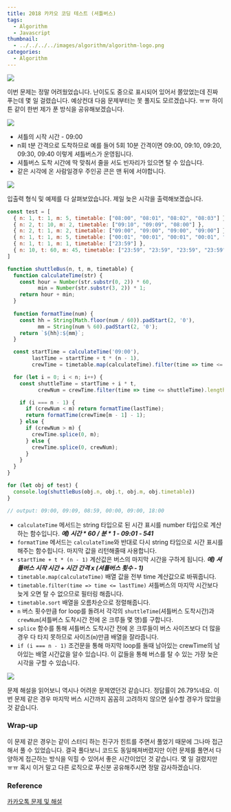 ```yaml
---
title: 2018 카카오 코딩 테스트 (셔틀버스)
tags:
  - Algorithm
  - Javascript
thumbnail:
  - ../../../../images/algorithm/algorithm-logo.png
categories:
  - Algorithm
---
```


![](../../../../images/algorithm/algorithm-logo.png)

이번 문제는 정말 어려웠었습니다. 난이도도 중으로 표시되어 있어서 쫄았었는데 진짜 푸는데 몇 일 걸렸습니다. 예상컨대 다음 문제부터는 못 풀지도 모르겠습니다. ㅠㅠ 하이튼 같이 한번 제가 푼 방식을 공유해보겠습니다.

![](../../../../images/algorithm/2018-kakao-blind-recruitment-round-1-4-01.png)

* 셔틀의 시작 시간 - 09:00
* n회 t분 간격으로 도착하므로 예를 들어 5회 10분 간격이면 09:00, 09:10, 09:20, 09:30, 09:40 이렇게 셔틀버스가 운영됩니다.
* 셔틀버스 도착 시간에 딱 맞춰서 줄을 서도 빈자리가 있으면 탈 수 있습니다.
* 같은 시각에 온 사람일경우 주인공 콘은 맨 뒤에 서야합니다.

![](../../../../images/algorithm/2018-kakao-blind-recruitment-round-1-4-02.png)

입출력 형식 및 예제를 다 살펴보았습니다. 제일 늦은 시각을 출력해보겠습니다.

``` js
const test = [
  { n: 1, t: 1, m: 5, timetable: ["08:00", "08:01", "08:02", "08:03"] },
  { n: 2, t: 10, m: 2, timetable: ["09:10", "09:09", "08:00"] },
  { n: 2, t: 1, m: 2, timetable: ["09:00", "09:00", "09:00", "09:00"] },
  { n: 1, t: 1, m: 5, timetable: ["00:01", "00:01", "00:01", "00:01", "00:01"] },
  { n: 1, t: 1, m: 1, timetable: ["23:59"] },
  { n: 10, t: 60, m: 45, timetable: ["23:59", "23:59", "23:59", "23:59", "23:59", "23:59", "23:59", "23:59", "23:59", "23:59", "23:59", "23:59", "23:59", "23:59", "23:59", "23:59"] },
]

function shuttleBus(n, t, m, timetable) {
  function calculateTime(str) {
    const hour = Number(str.substr(0, 2)) * 60,
          min = Number(str.substr(3, 2)) * 1;
    return hour + min;
  }
  
  function formatTime(num) {
    const hh = String(Math.floor(num / 60)).padStart(2, '0'),
          mm = String(num % 60).padStart(2, '0');
    return `${hh}:${mm}`;
  }

  const startTime = calculateTime('09:00'),
        lastTime = startTime + t * (n - 1),
        crewTime = timetable.map(calculateTime).filter(time => time <= lastTime).sort();

  for (let i = 0; i < n; i++) {
    const shuttleTime = startTime + i * t,
          crewNum = crewTime.filter(time => time <= shuttleTime).length;

    if (i === n - 1) {
      if (crewNum < m) return formatTime(lastTime);
      return formatTime(crewTime[m - 1] - 1);
    } else {
      if (crewNum > m) {
        crewTime.splice(0, m);
      } else {
        crewTime.splice(0, crewNum);
      }
    }
  }
}

for (let obj of test) {
  console.log(shuttleBus(obj.n, obj.t, obj.m, obj.timetable))
}

// output: 09:00, 09:09, 08:59, 00:00, 09:00, 18:00
```

* <code>calculateTime</code> 메서드는 string 타입으로 된 시간 표시를 number 타입으로 계산하는 함수입니다.
***예) 시간 * 60 / 분 * 1 - 09:01 - 541***
* <code>formatTime</code> 메서드는 <code>calculateTime</code>와 반대로 다시 string 타입으로 시간 표시를 해주는 함수힙니다. 마지막 값을 리턴해줄때 사용합니다.
* <code>startTime + t \* (n - 1)</code> 계산값은 버스의 마지막 시간을 구하게 됩니다.
***예) 셔틀버스 시작 시간 + 시간 간격 x (셔틀버스 횟수 - 1)***
* <code>timetable.map(calculateTime)</code> 배열 값을 전부 time 계산값으로 바꿔줍니다.
* <code>timetable.filter(time => time <= lastTime)</code> 셔틀버스의 마지막 시간보다 늦게 오면 탈 수 없으므로 필터링 해줍니다.
* <code>timetable.sort</code> 배열을 오름차순으로 정렬해줍니다.
* <code>n</code> 버스 횟수만큼 for loop를 돌려서 각각의 <code>shuttleTime</code>(셔틀버스 도착시간)과 <code>crewNum</code>(셔틀버스 도착시간 전에 온 크루들 몇 명)를 구합니다.
* <code>splice</code> 함수를 통해 셔틀버스 도착시간 전에 온 크루들이 버스 사이즈보다 더 많을 경우 다 타지 못하므로 사이즈(<code>m</code>)만큼 배열을 잘라줍니다.
* <code>if (i === n - 1)</code> 조건문을 통해 마지막 loop를 돌때 남아있는 crewTime의 남아있는 배열 시간값을 알수 있습니다. 이 값들을 통해 버스를 탈 수 있는 가장 늦은 시각을 구할 수 있습니다.

![](../../../../images/algorithm/2018-kakao-blind-recruitment-round-1-4-03.png)

문제 해설을 읽어보니 역시나 어려운 문제였던것 같습니다. 정답률이 26.79%네요. 이번 문제 같은 경우 마지막 버스 시간까지 꼼꼼히 고려하지 않으면 실수할 경우가 많았을 것 같습니다.

### Wrap-up

이 문제 같은 경우는 같이 스터디 하는 친구가 힌트를 주면서 풀었기 때문에 그나마 접근해서 풀 수 있었습니다. 결국 풀다보니 코드도 동일해져버렸지만 이런 문제를 풀면서 다양하게 접근하는 방식을 익힐 수 있어서 좋은 시간이었던 것 같습니다. 몇 일 걸렸지만 ㅠㅠ 혹시 이거 말고 다른 로직으로 푸신분 공유해주시면 정말 감사하겠습니다.

### Reference

[카카오톡 문제 및 해설](http://tech.kakao.com/2017/09/27/kakao-blind-recruitment-round-1/)